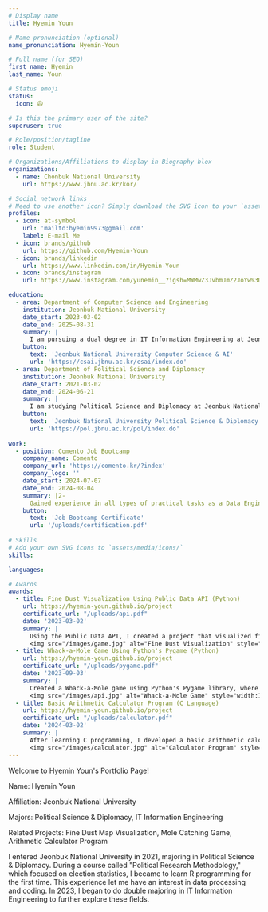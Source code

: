 ```yaml
--- 
# Display name
title: Hyemin Youn

# Name pronunciation (optional)
name_pronunciation: Hyemin-Youn

# Full name (for SEO)
first_name: Hyemin
last_name: Youn

# Status emoji
status:
  icon: 😃

# Is this the primary user of the site?
superuser: true

# Role/position/tagline
role: Student

# Organizations/Affiliations to display in Biography blox
organizations:
  - name: Chonbuk National University
    url: https://www.jbnu.ac.kr/kor/

# Social network links
# Need to use another icon? Simply download the SVG icon to your `assets/media/icons/` folder.
profiles:
  - icon: at-symbol
    url: 'mailto:hyemin9973@gmail.com'
    label: E-mail Me
  - icon: brands/github
    url: https://github.com/Hyemin-Youn
  - icon: brands/linkedin
    url: https://www.linkedin.com/in/Hyemin-Youn
  - icon: brands/instagram
    url: https://www.instagram.com/yunemin__?igsh=MWMwZ3JvbmJmZ2JoYw%3D%3D&utm_source=qr

education:
  - area: Department of Computer Science and Engineering
    institution: Jeonbuk National University
    date_start: 2023-03-02
    date_end: 2025-08-31
    summary: |
      I am pursuing a dual degree in IT Information Engineering at Jeonbuk National University.
    button:
      text: 'Jeonbuk National University Computer Science & AI'
      url: 'https://csai.jbnu.ac.kr/csai/index.do'
  - area: Department of Political Science and Diplomacy
    institution: Jeonbuk National University
    date_start: 2021-03-02
    date_end: 2024-06-21
    summary: |
      I am studying Political Science and Diplomacy at Jeonbuk National University.
    button:
      text: 'Jeonbuk National University Political Science & Diplomacy'
      url: 'https://pol.jbnu.ac.kr/pol/index.do'
  
work:
  - position: Comento Job Bootcamp
    company_name: Comento
    company_url: 'https://comento.kr/?index'
    company_logo: ''
    date_start: 2024-07-07
    date_end: 2024-08-04
    summary: |2-
      Gained experience in all types of practical tasks as a Data Engineer and explored career strategies. This experience inspired me to aspire to become a DBA.
    button:
      text: 'Job Bootcamp Certificate'
      url: '/uploads/certification.pdf'
    
# Skills
# Add your own SVG icons to `assets/media/icons/`
skills:

languages:

# Awards
awards:
  - title: Fine Dust Visualization Using Public Data API (Python)
    url: https://hyemin-youn.github.io/project
    certificate_url: "/uploads/api.pdf"
    date: '2023-03-02'
    summary: |
      Using the Public Data API, I created a project that visualized fine dust concentration across South Korea, divided into 8 regions. Python was the language used for this project.
      <img src="/images/game.jpg" alt="Fine Dust Visualization" style="width:100%; border-radius: 10px;">
  - title: Whack-a-Mole Game Using Python's Pygame (Python)
    url: https://hyemin-youn.github.io/project
    certificate_url: "/uploads/pygame.pdf"
    date: '2023-09-03'
    summary: |
      Created a Whack-a-Mole game using Python's Pygame library, where players move the character using arrow keys to avoid moles.
      <img src="/images/api.jpg" alt="Whack-a-Mole Game" style="width:100%; border-radius: 10px;">
  - title: Basic Arithmetic Calculator Program (C Language)
    url: https://hyemin-youn.github.io/project
    certificate_url: "/uploads/calculator.pdf"
    date: '2024-03-02'
    summary: |
      After learning C programming, I developed a basic arithmetic calculator that performs operations based on user input in the console.
      <img src="/images/calculator.jpg" alt="Calculator Program" style="width:100%; border-radius: 10px;">
---
```



Welcome to Hyemin Youn's Portfolio Page!

Name: Hyemin Youn

Affiliation: Jeonbuk National University

Majors: Political Science & Diplomacy, IT Information Engineering

Related Projects: Fine Dust Map Visualization, Mole Catching Game, Arithmetic Calculator Program

I entered Jeonbuk National University in 2021, majoring in Political Science & Diplomacy. During a course called "Political Research Methodology," which focused on election statistics, I became to learn R programming for the first time. This experience let me have an interest in data processing and coding. In 2023, I began to do double majoring in IT Information Engineering to further explore these fields.

